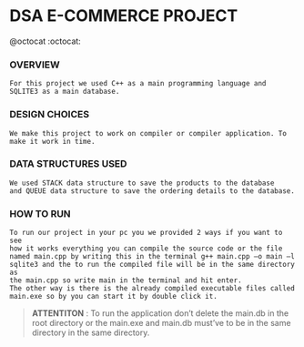 # DSA E-COMMERCE PROJECT
@octocat :octocat:
### OVERVIEW
```
For this project we used C++ as a main programming language and 
SQLITE3 as a main database.
```
### DESIGN CHOICES
```
We make this project to work on compiler or compiler application. To
make it work in time.
```
### DATA STRUCTURES USED
```
We used STACK data structure to save the products to the database
and QUEUE data structure to save the ordering details to the database.
```
### HOW TO RUN 
```
To run our project in your pc you we provided 2 ways if you want to see 
how it works everything you can compile the source code or the file 
named main.cpp by writing this in the terminal g++ main.cpp –o main –l 
sqlite3 and the to run the compiled file will be in the same directory as 
the main.cpp so write main in the terminal and hit enter.
The other way is there is the already compiled executable files called 
main.exe so by you can start it by double click it.
```
> **ATTENTITON** : To run the application don’t delete the main.db in the root directory or the main.exe and main.db must’ve to be in the same directory in the same directory.